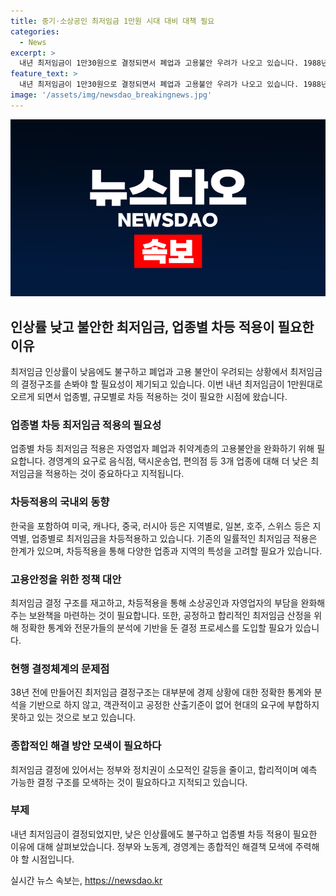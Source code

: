 ```yaml
---
title: 중기·소상공인 최저임금 1만원 시대 대비 대책 필요
categories:
  - News
excerpt: >
  내년 최저임금이 1만30원으로 결정되면서 폐업과 고용불안 우려가 나오고 있습니다. 1988년 이후 37년 만에 처음으로 최저임금이 1만원을 넘어섰으나, 이에 따른 자영업자 폐업과 취약계층의 고용불안이 우려되고 있습니다. 중소기업과 소상공인, 자영업자들은 감당하기 힘든 상황으로 폐업 우려가 커지고 있습니다. 또한, 최저임금 사각지대 문제도 악화되고 있으며, 이를 해결하기 위해 업종별, 규모별로 차등 적용되는 것이 필요하다는 목소리가 나오고 있습니다. 이에 대해 정부와 정치권은 합리적이고 예측 가능한 최저임금 정책을 모색해야 할 것으로 보입니다.
feature_text: >
  내년 최저임금이 1만30원으로 결정되면서 폐업과 고용불안 우려가 나오고 있습니다. 1988년 이후 37년 만에 처음으로 최저임금이 1만원을 넘어섰으나, 이에 따른 자영업자 폐업과 취약계층의 고용불안이 우려되고 있습니다. 중소기업과 소상공인, 자영업자들은 감당하기 힘든 상황으로 폐업 우려가 커지고 있습니다. 또한, 최저임금 사각지대 문제도 악화되고 있으며, 이를 해결하기 위해 업종별, 규모별로 차등 적용되는 것이 필요하다는 목소리가 나오고 있습니다. 이에 대해 정부와 정치권은 합리적이고 예측 가능한 최저임금 정책을 모색해야 할 것으로 보입니다.
image: '/assets/img/newsdao_breakingnews.jpg'
---
```


<p><img src="/assets/img/newsdao_breakingnews.jpg" alt="ontimetimes 속보" /></p>

<h2 data-ke-size="size26">인상률 낮고 불안한 최저임금, 업종별 차등 적용이 필요한 이유</h2>

<p data-ke-size="size16">최저임금 인상률이 낮음에도 불구하고 폐업과 고용 불안이 우려되는 상황에서 최저임금의 결정구조를 손봐야 할 필요성이 제기되고 있습니다. 이번 내년 최저임금이 1만원대로 오르게 되면서 업종별, 규모별로 차등 적용하는 것이 필요한 시점에 왔습니다.</p>

<h3 data-ke-size="size24">업종별 차등 최저임금 적용의 필요성</h3>
 
<p data-ke-size="size16">업종별 차등 최저임금 적용은 자영업자 폐업과 취약계층의 고용불안을 완화하기 위해 필요합니다. 경영계의 요구로 음식점, 택시운송업, 편의점 등 3개 업종에 대해 더 낮은 최저임금을 적용하는 것이 중요하다고 지적됩니다.</p>

<h3 data-ke-size="size24">차등적용의 국내외 동향</h3>

<p data-ke-size="size16">한국을 포함하여 미국, 캐나다, 중국, 러시아 등은 지역별로, 일본, 호주, 스위스 등은 지역별, 업종별로 최저임금을 차등적용하고 있습니다. 기존의 일률적인 최저임금 적용은 한계가 있으며, 차등적용을 통해 다양한 업종과 지역의 특성을 고려할 필요가 있습니다.</p>

<h3 data-ke-size="size24">고용안정을 위한 정책 대안</h3>

<p data-ke-size="size16">최저임금 결정 구조를 재고하고, 차등적용을 통해 소상공인과 자영업자의 부담을 완화해주는 보완책을 마련하는 것이 필요합니다. 또한, 공정하고 합리적인 최저임금 산정을 위해 정확한 통계와 전문가들의 분석에 기반을 둔 결정 프로세스를 도입할 필요가 있습니다.</p>

<h3 data-ke-size="size24">현행 결정체계의 문제점</h3>

<p data-ke-size="size16">38년 전에 만들어진 최저임금 결정구조는 대부분에 경제 상황에 대한 정확한 통계와 분석을 기반으로 하지 않고, 객관적이고 공정한 산출기준이 없어 현대의 요구에 부합하지 못하고 있는 것으로 보고 있습니다.</p>

<h3 data-ke-size="size24">종합적인 해결 방안 모색이 필요하다</h3>

<p data-ke-size="size16">최저임금 결정에 있어서는 정부와 정치권이 소모적인 갈등을 줄이고, 합리적이며 예측 가능한 결정 구조를 모색하는 것이 필요하다고 지적되고 있습니다.</p>

<h3 data-ke-size="size24">부제</h3>

<p data-ke-size="size16">내년 최저임금이 결정되었지만, 낮은 인상률에도 불구하고 업종별 차등 적용이 필요한 이유에 대해 살펴보았습니다. 정부와 노동계, 경영계는 종합적인 해결책 모색에 주력해야 할 시점입니다.</p>

실시간 뉴스 속보는, <a href="https://newsdao.kr" rel="dofollow">https://newsdao.kr</a>


